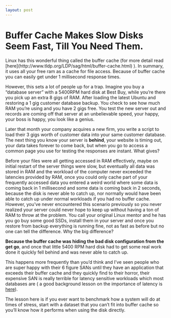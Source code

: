 ```yaml
---
layout: post
---
```

<h1>Buffer Cache Makes Slow Disks Seem Fast, Till You Need Them.</h1>
Linux has this wonderful thing called the buffer cache (for more detail read [here](http://www.tldp.org/LDP/sag/html/buffer-cache.html) ). In summary, it uses all your free ram as a cache for file access. Because of buffer cache you can easily get under 1 millisecond response times.

However, this sets a lot of people up for a trap. Imagine you buy a “database server” with a 5400RPM hard disk at Best Buy, while you’re there you pick up an extra 8 gigs of RAM. After loading the latest Ubuntu and restoring a 1 gig customer database backup. You check to see how much RAM you’re using and you have 2 gigs free. You test the new server out and records are coming off that server at an unbelievable speed, your happy, your boss is happy, you look like a genius.

Later that month your company acquires a new firm, you write a script to load their 3 gigs worth of customer data into your same customer database. The next thing you know your server is **behind**, your website is timing out, your data takes forever to come back, but when you go to access a common page you use for testing the responses are instant. What gives?

Before your files were all getting accessed in RAM effectively, maybe on initial restart of the server things were slow, but eventually all data was stored in RAM and the workload of the computer never exceeded the latencies provided by RAM, once you could only cache part of your frequently accessed data you entered a weird world where some data is coming back in 1 millisecond and some data is coming back in 2 seconds, because the disk is never able to catch up, nor normally would have been able to catch up under normal workloads if you had no buffer cache. However, you’ve never encountered this scenario previously so you never realized your server could never hope to keep up without having a ton of RAM to throw at the problem. You call your original Linux mentor and he has you go buy some good SSDs, install them in your server and once you restore from backup everything is running fine, not as fast as before but no one can tell the difference. Why the big difference?

**Because the buffer cache was hiding the bad disk configuration from the get go**, and once that little 5400 RPM hard disk had to get some real work done it quickly fell behind and was never able to catch up.

This happens more frequently than you’d think and I’ve seen people who are super happy with their 6 figure SANs until they have an application that exceeds their buffer cache and they quickly find to their horror, their expensive SAN is really terrible for latency sensitive workloads which most databases are ( a good background lesson on the importance of latency is [here](http://recoverymonkey.org/2012/07/26/an-explanation-of-iops-and-latency/)).

The lesson here is if you ever want to benchmark how a system will do at times of stress, start with a dataset that you can’t fit into buffer cache so you’ll know how it performs when using the disk directly.
